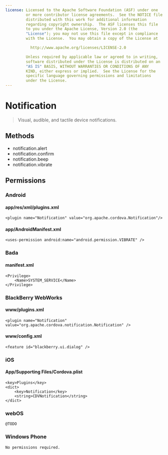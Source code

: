 ```yaml
---
license: Licensed to the Apache Software Foundation (ASF) under one
         or more contributor license agreements.  See the NOTICE file
         distributed with this work for additional information
         regarding copyright ownership.  The ASF licenses this file
         to you under the Apache License, Version 2.0 (the
         "License"); you may not use this file except in compliance
         with the License.  You may obtain a copy of the License at

           http://www.apache.org/licenses/LICENSE-2.0

         Unless required by applicable law or agreed to in writing,
         software distributed under the License is distributed on an
         "AS IS" BASIS, WITHOUT WARRANTIES OR CONDITIONS OF ANY
         KIND, either express or implied.  See the License for the
         specific language governing permissions and limitations
         under the License.
---
```


Notification
============

> Visual, audible, and tactile device notifications.

Methods
-------

- notification.alert
- notification.confirm
- notification.beep
- notification.vibrate

Permissions
-----------

### Android

#### app/res/xml/plugins.xml

    <plugin name="Notification" value="org.apache.cordova.Notification"/>

#### app/AndroidManifest.xml

    <uses-permission android:name="android.permission.VIBRATE" />

### Bada

#### manifest.xml

    <Privilege>
        <Name>SYSTEM_SERVICE</Name>
    </Privilege>

### BlackBerry WebWorks

#### www/plugins.xml

    <plugin name="Notification" value="org.apache.cordova.notification.Notification" />

#### www/config.xml

    <feature id="blackberry.ui.dialog" />

### iOS

#### App/Supporting Files/Cordova.plist

    <key>Plugins</key>
    <dict>
        <key>Notification</key>
        <string>CDVNotification</string>
    </dict>

### webOS

    @TODO

### Windows Phone

    No permissions required.
